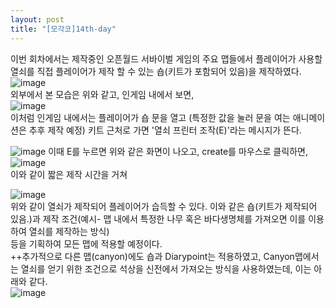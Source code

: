 ```yaml
---
layout: post
title: "[모각코]14th-day"
---
```


이번 회차에서는 제작중인 오픈월드 서바이벌 게임의 주요 맵들에서 플레이어가 사용할 열쇠를 직접 플레이어가 제작 할 수 있는 숍(키트가 포함되어 있음)을 제작하였다.   
![image](https://user-images.githubusercontent.com/78609676/131129476-d2f138ff-039e-45d4-924d-fc4ec7590f86.png)   
외부에서 본 모습은 위와 같고, 인게임 내에서 보면,   
![image](https://user-images.githubusercontent.com/78609676/131130118-95de922c-10e9-4ca3-b231-c9d1c359ee9b.png)   
이처럼 인게임 내에서는 플레이어가 숍 문을 열고 (특정한 값을 눌러 문을 여는 애니메이션은 추후 제작 예정) 키트 근처로 가면 '열쇠 프린터 조작(E)'라는 메시지가 뜬다.   

![image](https://user-images.githubusercontent.com/78609676/131130424-40121870-3c4b-463c-99c4-5130aceb4691.png)
이때 E를 누르면 위와 같은 화면이 나오고, create를 마우스로 클릭하면,   
![image](https://user-images.githubusercontent.com/78609676/131130537-db47ec4b-b5e9-480e-9302-20d37a773523.png)   
이와 같이 짧은 제작 시간을 거쳐   

![image](https://user-images.githubusercontent.com/78609676/131130605-e83a27e1-dc06-4ffa-99ca-4ab6bebb8b1e.png)   
위와 같이 열쇠가 제작되어 플레이어가 습득할 수 있다. 이와 같은 숍(키트가 제작되어 있음.)과 제작 조건(예시- 맵 내에서 특정한 나무 혹은 바다생명체를 가져오면 이를 이용하여 열쇠를 제작하는 방식)   
등을 기획하여 모든 맵에 적용할 예정이다.   
++추가적으로 다른 맵(canyon)에도 숍과 Diarypoint는 적용하였고, Canyon맵에서는 열쇠를 얻기 위한 조건으로 석상을 신전에서 가져오는 방식을 사용하였는데, 이는 아래와 같다.   
![image](https://user-images.githubusercontent.com/78609676/131131223-21eba18b-ee5f-4db2-a683-4b906fa13d47.png)







